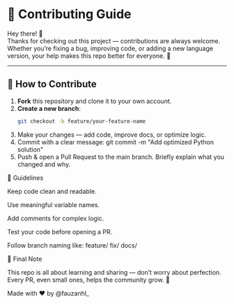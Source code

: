 # 🤝 Contributing Guide

Hey there! 👋  
Thanks for checking out this project — contributions are always welcome.  
Whether you’re fixing a bug, improving code, or adding a new language version, your help makes this repo better for everyone. 🚀  

---

## 🧩 How to Contribute

1. **Fork** this repository and clone it to your own account.  
2. **Create a new branch**:
   ```bash
   git checkout -b feature/your-feature-name
3. Make your changes — add code, improve docs, or optimize logic.
4. Commit with a clear message:
git commit -m "Add optimized Python solution"
5. Push & open a Pull Request to the main branch.
Briefly explain what you changed and why.

🧠 Guidelines

Keep code clean and readable.

Use meaningful variable names.

Add comments for complex logic.

Test your code before opening a PR.

Follow branch naming like:
feature/<something-new>
fix/<something-fixed>
docs/<doc-update>

🌟 Final Note

This repo is all about learning and sharing — don’t worry about perfection.
Every PR, even small ones, helps the community grow. 💪

Made with ❤️ by @fauzanhl_